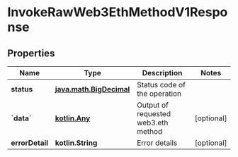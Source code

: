 
# InvokeRawWeb3EthMethodV1Response

## Properties
Name | Type | Description | Notes
------------ | ------------- | ------------- | -------------
**status** | [**java.math.BigDecimal**](java.math.BigDecimal.md) | Status code of the operation | 
**&#x60;data&#x60;** | [**kotlin.Any**](.md) | Output of requested web3.eth method |  [optional]
**errorDetail** | **kotlin.String** | Error details |  [optional]



